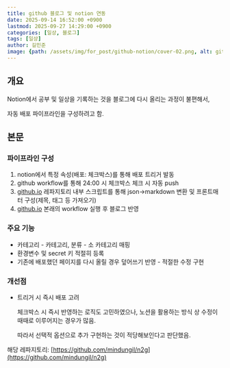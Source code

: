 ```yaml
---
title: github 블로그 및 notion 연동
date: 2025-09-14 16:52:00 +0900
lastmod: 2025-09-27 14:29:00 +0900
categories: [일상, 블로그]
tags: [일상]
author: 길민준
image: {path: /assets/img/for_post/github-notion/cover-02.png, alt: github 블로그 및 notion 연동}
---
```



## 개요


Notion에서 공부 및 일상을 기록하는 것을 블로그에 다시 올리는 과정이 불편해서,


자동 배포 파이프라인을 구성하려고 함.


## 본문


### 파이프라인 구성

1. notion에서 특정 속성(배포: 체크박스)를 통해 배포 트리거 발동
2. github workflow를 통해 24:00 시 체크박스 체크 시 자동 push
3. [github.io](http://github.io/) 레파지토리 내부 스크립트를 통해 json→markdown 변환 및 프론트매터 구성(제목, 태그 등 가져오기)
4. [github.io](http://github.io/) 본래의 workflow 실행 후 블로그 반영

### 주요 기능

- 카테고리 - 카테고리, 분류 - 소 카테고리 매핑
- 환경변수 및 secret 키 적절히 등록
- 기존에 배포했던 페이지를 다시 올릴 경우 덮어쓰기 반영 - 적절한 수정 구현

### 개선점

- 트리거 시 즉시 배포 고려

    체크박스 시 즉시 반영하는 로직도 고민하였으나, 노션을 활용하는 방식 상 수정이 때때로 이루어지는 경우가 많음. 


    따라서 선택적 옵션으로 추가 구현하는 것이 적당해보인다고 판단했음.


해당 레파지토리: [https://github.com/mindungil/n2g](https://github.com/mindungil/n2g)


